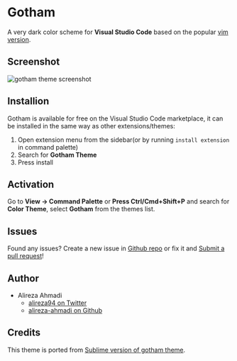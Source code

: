 # Gotham
A very dark color scheme for **Visual Studio Code** based on the popular [vim version](https://github.com/whatyouhide/vim-gotham).

## Screenshot
![gotham theme screenshot](https://raw.githubusercontent.com/alireza-ahmadi/vscode-theme-gotham/master/images/screenshot.png)

## Installion

Gotham is available for free on the Visual Studio Code marketplace, it can be installed
in the same way as other extensions/themes:

1. Open extension menu from the sidebar(or by running `install extension` in command palette)
2. Search for **Gotham Theme**
3. Press install

## Activation

Go to **View -> Command Palette** or **Press Ctrl/Cmd+Shift+P** and search for **Color Theme**,
select **Gotham** from the themes list. 

## Issues

Found any issues? Create a new issue in [Github repo](https://github.com/alireza-ahmadi/vscode-theme-gotham/issues)
or fix it and [Submit a pull request](https://github.com/alireza-ahmadi/vscode-theme-gotham/compare)!

## Author

- Alireza Ahmadi
    - [alireza94 on Twitter](https://twitter.com/alireza94)
    - [alireza-ahmadi on Github](https://github.com/alireza-ahmadi)

## Credits
This theme is ported from [Sublime version of gotham theme](https://github.com/whatyouhide/gotham-contrib/tree/master/sublime-text).